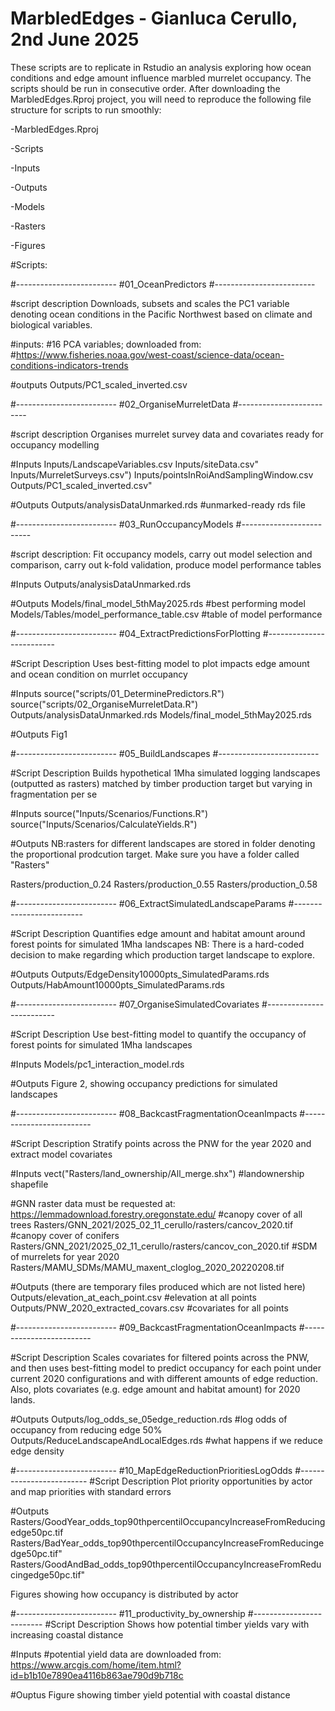 # MarbledEdges - Gianluca Cerullo, 2nd June 2025

These scripts are to replicate in Rstudio an analysis exploring how ocean conditions and edge amount influence marbled murrelet occupancy. The scripts should be run in consecutive order. After downloading the MarbledEdges.Rproj project, you will need to reproduce the following file structure for scripts to run smoothly:

-MarbledEdges.Rproj

-Scripts

-Inputs

-Outputs

-Models

-Rasters

-Figures

#Scripts: 

#-------------------------
#01_OceanPredictors
#-------------------------

#script description 
Downloads, subsets and scales the PC1 variable denoting ocean conditions in 
the Pacific Northwest based on climate and biological variables. 

#inputs: 
#16 PCA variables; downloaded from: 
#https://www.fisheries.noaa.gov/west-coast/science-data/ocean-conditions-indicators-trends

#outputs
Outputs/PC1_scaled_inverted.csv

#-------------------------
#02_OrganiseMurreletData
#-------------------------

#script description 
Organises murrelet survey data and covariates ready for occupancy modelling

#Inputs
Inputs/LandscapeVariables.csv
Inputs/siteData.csv"
Inputs/MurreletSurveys.csv")
Inputs/pointsInRoiAndSamplingWindow.csv
Outputs/PC1_scaled_inverted.csv" 

#Outputs
Outputs/analysisDataUnmarked.rds #unmarked-ready rds file

#-------------------------
#03_RunOccupancyModels
#-------------------------

#script description: 
Fit occupancy models, carry out model selection and comparison, carry out k-fold validation, 
produce model performance tables

#Inputs
Outputs/analysisDataUnmarked.rds

#Outputs
Models/final_model_5thMay2025.rds #best performing model
Models/Tables/model_performance_table.csv #table of model performance

#-------------------------
#04_ExtractPredictionsForPlotting
#-------------------------

#Script Description
Uses best-fitting model to plot impacts edge amount and ocean condition on murrlet occupancy

#Inputs 
source("scripts/01_DeterminePredictors.R")
source("scripts/02_OrganiseMurreletData.R")
Outputs/analysisDataUnmarked.rds
Models/final_model_5thMay2025.rds

#Outputs
Fig1

#-------------------------
#05_BuildLandscapes
#-------------------------

#Script Description 
Builds hypothetical 1Mha simulated logging landscapes (outputted as rasters) 
matched by timber production target but varying in fragmentation per se

#Inputs
source("Inputs/Scenarios/Functions.R")
source("Inputs/Scenarios/CalculateYields.R")

#Outputs 
NB:rasters for different landscapes are stored in folder denoting the proportional
prodcution target. Make sure you have a folder called "Rasters"

Rasters/production_0.24
Rasters/production_0.55
Rasters/production_0.58

#-------------------------
#06_ExtractSimulatedLandscapeParams
#-------------------------

#Script Description 
Quantifies edge amount and habitat amount around forest points for simulated 
1Mha landscapes
NB: There is a hard-coded decision to make regarding which production target landscape to explore. 

#Outputs
Outputs/EdgeDensity10000pts_SimulatedParams.rds
Outputs/HabAmount10000pts_SimulatedParams.rds

#-------------------------
#07_OrganiseSimulatedCovariates
#-------------------------

#Script Description 
Use best-fitting model to quantify the occupancy of forest points for simulated 1Mha landscapes

#Inputs
Models/pc1_interaction_model.rds

#Outputs
Figure 2, showing occupancy predictions for simulated landscapes

#-------------------------
#08_BackcastFragmentationOceanImpacts
#-------------------------

#Script Description 
Stratify points across the PNW for the year 2020 and extract model covariates 

#Inputs
vect("Rasters/land_ownership/All_merge.shx") #landownership shapefile

#GNN raster data must be requested at: https://lemmadownload.forestry.oregonstate.edu/
#canopy cover of all trees
Rasters/GNN_2021/2025_02_11_cerullo/rasters/cancov_2020.tif
#canopy cover of conifers
Rasters/GNN_2021/2025_02_11_cerullo/rasters/cancov_con_2020.tif
#SDM of murrelets for year 2020
Rasters/MAMU_SDMs/MAMU_maxent_cloglog_2020_20220208.tif

#Outputs (there are temporary files produced which are not listed here)
Outputs/elevation_at_each_point.csv #elevation at all points
Outputs/PNW_2020_extracted_covars.csv #covariates for all points


#-------------------------
#09_BackcastFragmentationOceanImpacts
#-------------------------

#Script Description 
Scales covariates for filtered points across the PNW, and then uses best-fitting model
to predict occupancy for each point under current 2020 configurations and with different
amounts of edge reduction. Also, plots covariates (e.g. edge amount and habitat amount) for 2020 lands.

#Outputs
Outputs/log_odds_se_05edge_reduction.rds #log odds of occupancy from reducing edge 50%
Outputs/ReduceLandscapeAndLocalEdges.rds #what happens if we reduce edge density

#-------------------------
#10_MapEdgeReductionPrioritiesLogOdds
#-------------------------
#Script Description 
Plot priority opportunities by actor and map priorities with standard errors 

#Outputs
Rasters/GoodYear_odds_top90thpercentilOccupancyIncreaseFromReducingedge50pc.tif
Rasters/BadYear_odds_top90thpercentilOccupancyIncreaseFromReducingedge50pc.tif"
Rasters/GoodAndBad_odds_top90thpercentilOccupancyIncreaseFromReducingedge50pc.tif"

Figures showing how occupancy is distributed by actor  


#-------------------------
#11_productivity_by_ownership
#-------------------------
#Script Description 
Shows how potential timber yields vary with increasing coastal distance  

#Inputs
#potential yield data are downloaded from: https://www.arcgis.com/home/item.html?id=b1b10e7890ea4116b863ae790d9b718c

#Ouptus
Figure showing timber yield potential with coastal distance


